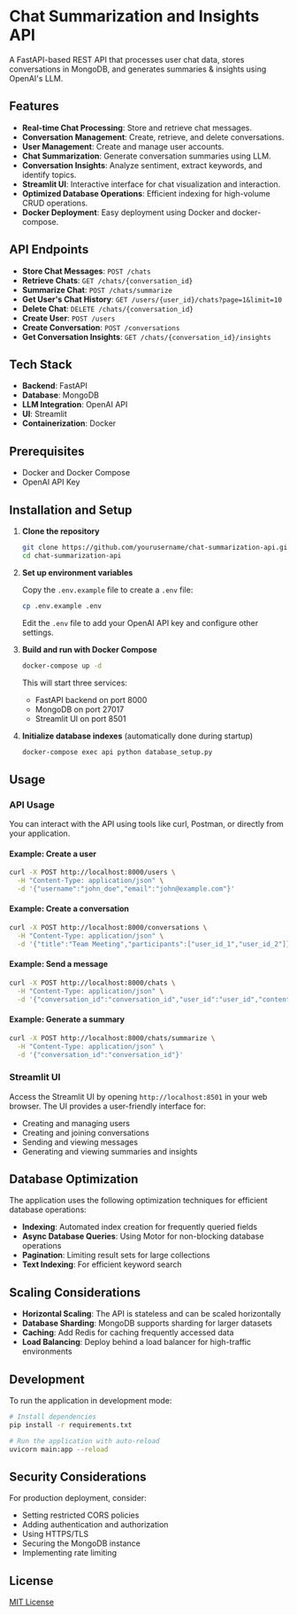# Chat Summarization and Insights API

A FastAPI-based REST API that processes user chat data, stores conversations in MongoDB, and generates summaries & insights using OpenAI's LLM.

## Features

- **Real-time Chat Processing**: Store and retrieve chat messages.
- **Conversation Management**: Create, retrieve, and delete conversations.
- **User Management**: Create and manage user accounts.
- **Chat Summarization**: Generate conversation summaries using LLM.
- **Conversation Insights**: Analyze sentiment, extract keywords, and identify topics.
- **Streamlit UI**: Interactive interface for chat visualization and interaction.
- **Optimized Database Operations**: Efficient indexing for high-volume CRUD operations.
- **Docker Deployment**: Easy deployment using Docker and docker-compose.

## API Endpoints

- **Store Chat Messages**: `POST /chats`
- **Retrieve Chats**: `GET /chats/{conversation_id}`
- **Summarize Chat**: `POST /chats/summarize`
- **Get User's Chat History**: `GET /users/{user_id}/chats?page=1&limit=10`
- **Delete Chat**: `DELETE /chats/{conversation_id}`
- **Create User**: `POST /users`
- **Create Conversation**: `POST /conversations`
- **Get Conversation Insights**: `GET /chats/{conversation_id}/insights`

## Tech Stack

- **Backend**: FastAPI
- **Database**: MongoDB
- **LLM Integration**: OpenAI API
- **UI**: Streamlit
- **Containerization**: Docker

## Prerequisites

- Docker and Docker Compose
- OpenAI API Key

## Installation and Setup

1. **Clone the repository**

   ```bash
   git clone https://github.com/yourusername/chat-summarization-api.git
   cd chat-summarization-api
   ```

2. **Set up environment variables**

   Copy the `.env.example` file to create a `.env` file:

   ```bash
   cp .env.example .env
   ```

   Edit the `.env` file to add your OpenAI API key and configure other settings.

3. **Build and run with Docker Compose**

   ```bash
   docker-compose up -d
   ```

   This will start three services:
   - FastAPI backend on port 8000
   - MongoDB on port 27017
   - Streamlit UI on port 8501

4. **Initialize database indexes** (automatically done during startup)

   ```bash
   docker-compose exec api python database_setup.py
   ```

## Usage

### API Usage

You can interact with the API using tools like curl, Postman, or directly from your application.

#### Example: Create a user

```bash
curl -X POST http://localhost:8000/users \
  -H "Content-Type: application/json" \
  -d '{"username":"john_doe","email":"john@example.com"}'
```

#### Example: Create a conversation

```bash
curl -X POST http://localhost:8000/conversations \
  -H "Content-Type: application/json" \
  -d '{"title":"Team Meeting","participants":["user_id_1","user_id_2"]}'
```

#### Example: Send a message

```bash
curl -X POST http://localhost:8000/chats \
  -H "Content-Type: application/json" \
  -d '{"conversation_id":"conversation_id","user_id":"user_id","content":"Hello, team!"}'
```

#### Example: Generate a summary

```bash
curl -X POST http://localhost:8000/chats/summarize \
  -H "Content-Type: application/json" \
  -d '{"conversation_id":"conversation_id"}'
```

### Streamlit UI

Access the Streamlit UI by opening `http://localhost:8501` in your web browser. The UI provides a user-friendly interface for:

- Creating and managing users
- Creating and joining conversations
- Sending and viewing messages
- Generating and viewing summaries and insights

## Database Optimization

The application uses the following optimization techniques for efficient database operations:

- **Indexing**: Automated index creation for frequently queried fields
- **Async Database Queries**: Using Motor for non-blocking database operations
- **Pagination**: Limiting result sets for large collections
- **Text Indexing**: For efficient keyword search

## Scaling Considerations

- **Horizontal Scaling**: The API is stateless and can be scaled horizontally
- **Database Sharding**: MongoDB supports sharding for larger datasets
- **Caching**: Add Redis for caching frequently accessed data
- **Load Balancing**: Deploy behind a load balancer for high-traffic environments

## Development

To run the application in development mode:

```bash
# Install dependencies
pip install -r requirements.txt

# Run the application with auto-reload
uvicorn main:app --reload
```

## Security Considerations

For production deployment, consider:

- Setting restricted CORS policies
- Adding authentication and authorization
- Using HTTPS/TLS
- Securing the MongoDB instance
- Implementing rate limiting

## License

[MIT License](LICENSE)